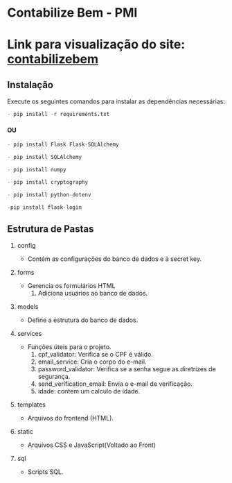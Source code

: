 # Contabilize Bem - PMI

# Link para visualização do site: [contabilizebem](https://contabilizebem.squareweb.app)

## Instalação
Execute os seguintes comandos para instalar as dependências necessárias:

```r 
- pip install -r requirements.txt
```
####  OU

```r 
- pip install Flask Flask-SQLAlchemy
```
```r
- pip install SQLAlchemy
```
```r 
- pip install numpy
```
```r 
- pip install cryptography
```

```r 
- pip install python-dotenv
```

```r 
-pip install flask-login
```

## Estrutura de Pastas
1. config
    - Contém as configurações do banco de dados e a secret key.

2. forms 
    - Gerencia os formulários HTML
        1. Adiciona usuários ao banco de dados.

3. models
    - Define a estrutura do banco de dados.

4. services
    - Funções úteis para o projeto.
        1. cpf_validator: Verifica se o CPF é válido.
        2. email_service: Cria o corpo do e-mail.
        3. password_validator: Verifica se a senha segue as diretrizes de segurança.
        4. send_verification_email: Envia o e-mail de verificação.
        5. idade: contem um calculo de idade.

5. templates 
    - Arquivos do frontend (HTML).

7. static
    - Arquivos CSS e JavaScript(Voltado ao Front)

6. sql
    - Scripts SQL.